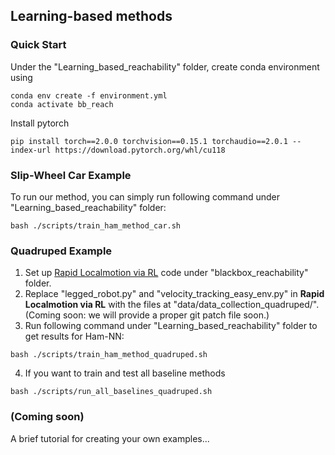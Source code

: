 ## Learning-based methods

### Quick Start <br>
Under the "Learning_based_reachability" folder, create conda environment using 
```
conda env create -f environment.yml
conda activate bb_reach
```
Install pytorch
```
pip install torch==2.0.0 torchvision==0.15.1 torchaudio==2.0.1 --index-url https://download.pytorch.org/whl/cu118
```

### Slip-Wheel Car Example
To run our method, you can simply run following command under "Learning_based_reachability" folder:
```
bash ./scripts/train_ham_method_car.sh
```

### Quadruped Example
1. Set up [Rapid Localmotion via RL](https://github.com/Improbable-AI/rapid-locomotion-rl/tree/main) code under "blackbox_reachability" folder.
2. Replace "legged_robot.py" and "velocity_tracking_easy_env.py" in **Rapid Localmotion via RL** with the files at "data/data_collection_quadruped/". (Coming soon: we will provide a proper git patch file soon.)
3. Run following command under "Learning_based_reachability" folder to get results for Ham-NN:
```
bash ./scripts/train_ham_method_quadruped.sh
```
4. If you want to train and test all baseline methods
```
bash ./scripts/run_all_baselines_quadruped.sh
```

### (Coming soon) 
A brief tutorial for creating your own examples...
